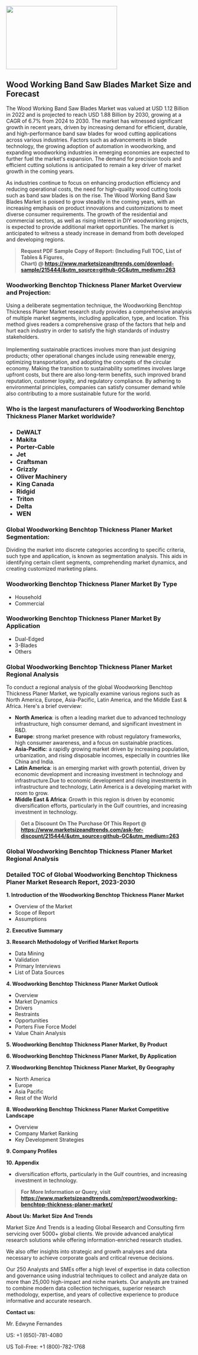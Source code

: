 <p><img class="alignnone size-medium wp-image-20088" src="https://ffe5etoiles.com/wp-content/uploads/2024/12/MST1-300x171.png" alt="" width="300" height="171" /></p><h2>Wood Working Band Saw Blades Market Size and Forecast</h2><p>The Wood Working Band Saw Blades Market was valued at USD 1.12 Billion in 2022 and is projected to reach USD 1.88 Billion by 2030, growing at a CAGR of 6.7% from 2024 to 2030. The market has witnessed significant growth in recent years, driven by increasing demand for efficient, durable, and high-performance band saw blades for wood cutting applications across various industries. Factors such as advancements in blade technology, the growing adoption of automation in woodworking, and expanding woodworking industries in emerging economies are expected to further fuel the market's expansion. The demand for precision tools and efficient cutting solutions is anticipated to remain a key driver of market growth in the coming years.</p><p>As industries continue to focus on enhancing production efficiency and reducing operational costs, the need for high-quality wood cutting tools such as band saw blades is on the rise. The Wood Working Band Saw Blades Market is poised to grow steadily in the coming years, with an increasing emphasis on product innovations and customizations to meet diverse consumer requirements. The growth of the residential and commercial sectors, as well as rising interest in DIY woodworking projects, is expected to provide additional market opportunities. The market is anticipated to witness a steady increase in demand from both developed and developing regions.</p></p><blockquote id="" class=""><strong>Request PDF Sample Copy of Report: (Including Full TOC, List of Tables &amp; Figures, Chart)&nbsp;@&nbsp;<strong><a href="https://www.marketsizeandtrends.com/download-sample/215444/&utm_source=github-GC&utm_medium=263" target="_blank">https://www.marketsizeandtrends.com/download-sample/215444/&utm_source=github-GC&utm_medium=263</a></strong></strong></blockquote><h3 id="" class="">Woodworking Benchtop Thickness Planer Market&nbsp;Overview and Projection:</h3><p id="" class="">Using a deliberate segmentation technique, the Woodworking Benchtop Thickness Planer Market research study provides a comprehensive analysis of multiple market segments, including application, type, and location. This method gives readers a comprehensive grasp of the factors that help and hurt each industry in order to satisfy the high standards of industry stakeholders. <br /> <br />Implementing sustainable practices involves more than just designing products; other operational changes include using renewable energy, optimizing transportation, and adopting the concepts of the circular economy. Making the transition to sustainability sometimes involves large upfront costs, but there are also long-term benefits, such improved brand reputation, customer loyalty, and regulatory compliance. By adhering to environmental principles, companies can satisfy consumer demand while also contributing to a more sustainable future for the world.</p><h3 id="" class="">Who is the largest manufacturers of&nbsp;Woodworking Benchtop Thickness Planer Market worldwide?</h3><h3 class=""><p><ul><li>DeWALT </li><li> Makita </li><li> Porter-Cable </li><li> Jet </li><li> Craftsman </li><li> Grizzly </li><li> Oliver Machinery </li><li> King Canada </li><li> Ridgid </li><li> Triton </li><li> Delta </li><li> WEN</li></ul></p></h3><h3 id="" class="">Global&nbsp;Woodworking Benchtop Thickness Planer Market Segmentation:</h3><p id="" class="">Dividing the market into discrete categories according to specific criteria, such type and application, is known as segmentation analysis. This aids in identifying certain client segments, comprehending market dynamics, and creating customized marketing plans.</p><h3 id="" class="">Woodworking Benchtop Thickness Planer Market&nbsp;By Type</h3><p><p><ul><li>Household</li><li> Commercial</p></li></ul></p></p><h3 id="" class="">Woodworking Benchtop Thickness Planer Market&nbsp;By Application</h3><p class=""><p><ul><li>Dual-Edged</li><li> 3-Blades</li><li> Others</li></ul></p></p><h3 id="" class="">Global Woodworking Benchtop Thickness Planer Market Regional Analysis</h3><p id="" class="">To conduct a regional analysis of the global Woodworking Benchtop Thickness Planer Market, we typically examine various regions such as North America, Europe, Asia-Pacific, Latin America, and the Middle East &amp; Africa. Here's a brief overview:</p><ul><li><strong>North America</strong>: is often a leading market due to advanced technology infrastructure, high consumer demand, and significant investment in R&amp;D.</li><li><strong>Europe</strong>: strong market presence with robust regulatory frameworks, high consumer awareness, and a focus on sustainable practices.</li><li><strong>Asia-Pacific</strong>: a rapidly growing market driven by increasing population, urbanization, and rising disposable incomes, especially in countries like China and India.</li><li><strong>Latin America</strong>: is an emerging market with growth potential, driven by economic development and increasing investment in technology and infrastructure.Due to economic development and rising investments in infrastructure and technology, Latin America is a developing market with room to grow.</li><li><strong>Middle East &amp; Africa</strong>: Growth in this region is driven by economic diversification efforts, particularly in the Gulf countries, and increasing investment in technology.</li></ul><blockquote id="" class=""><strong>Get a Discount On The Purchase Of This Report @ <strong><a href="https://www.marketsizeandtrends.com/ask-for-discount/215444/&utm_source=github-GC&utm_medium=263" target="_blank">https://www.marketsizeandtrends.com/ask-for-discount/215444/&utm_source=github-GC&utm_medium=263</a></strong></strong></blockquote><h3 id="" class="">Global Woodworking Benchtop Thickness Planer Market Regional Analysis</h3><h3 id="" class="">Detailed TOC of Global Woodworking Benchtop Thickness Planer Market Research Report, 2023-2030</h3><p id="" class=""><strong>1. Introduction of the Woodworking Benchtop Thickness Planer Market</strong></p><ul><li>Overview of the Market</li><li>Scope of Report</li><li>Assumptions</li></ul><p id="" class=""><strong>2. Executive Summary</strong></p><p id="" class=""><strong>3. Research Methodology of Verified Market Reports</strong></p><ul><li>Data Mining</li><li>Validation</li><li>Primary Interviews</li><li>List of Data Sources</li></ul><p id="" class=""><strong>4. Woodworking Benchtop Thickness Planer Market Outlook</strong></p><ul><li>Overview</li><li>Market Dynamics</li><li>Drivers</li><li>Restraints</li><li>Opportunities</li><li>Porters Five Force Model</li><li>Value Chain Analysis</li></ul><p id="" class=""><strong>5. Woodworking Benchtop Thickness Planer Market, By Product</strong></p><p id="" class=""><strong>6. Woodworking Benchtop Thickness Planer Market, By Application</strong></p><p id="" class=""><strong>7. Woodworking Benchtop Thickness Planer Market, By Geography</strong></p><ul><li>North America</li><li>Europe</li><li>Asia Pacific</li><li>Rest of the World</li></ul><p id="" class=""><strong>8. Woodworking Benchtop Thickness Planer Market Competitive Landscape</strong></p><ul><li>Overview</li><li>Company Market Ranking</li><li>Key Development Strategies</li></ul><p id="" class=""><strong>9. Company Profiles</strong></p><p id="" class=""><strong>10. Appendix</strong></p><ul><li>diversification efforts, particularly in the Gulf countries, and increasing investment in technology.</li></ul><blockquote id="" class=""><strong>For More Information or Query, visit <strong><strong><a href="https://www.marketsizeandtrends.com/report/woodworking-benchtop-thickness-planer-market/" target="_blank">https://www.marketsizeandtrends.com/report/woodworking-benchtop-thickness-planer-market/</a></strong></strong></strong></blockquote><p id="" class=""><strong>About Us: Market Size And Trends</strong></p><p id="" class="">Market Size And Trends is a leading Global Research and Consulting firm servicing over 5000+ global clients. We provide advanced analytical research solutions while offering information-enriched research studies.</p><p id="" class="">We also offer insights into strategic and growth analyses and data necessary to achieve corporate goals and critical revenue decisions.</p><p id="" class="">Our 250 Analysts and SMEs offer a high level of expertise in data collection and governance using industrial techniques to collect and analyze data on more than 25,000 high-impact and niche markets. Our analysts are trained to combine modern data collection techniques, superior research methodology, expertise, and years of collective experience to produce informative and accurate research.</p><p id="" class=""><strong>Contact us:</strong></p><p id="" class="">Mr. Edwyne Fernandes</p><p id="" class="">US: +1 (650)-781-4080</p><p id="" class="">US Toll-Free: +1 (800)-782-1768</p>
